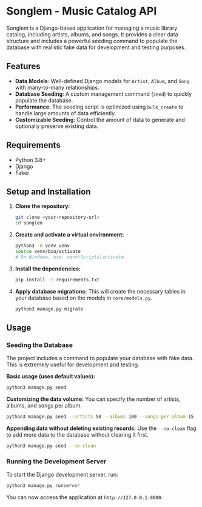 # Songlem - Music Catalog API

Songlem is a Django-based application for managing a music library catalog, including artists, albums, and songs. It provides a clear data structure and includes a powerful seeding command to populate the database with realistic fake data for development and testing purposes.

## Features

*   **Data Models**: Well-defined Django models for `Artist`, `Album`, and `Song` with many-to-many relationships.
*   **Database Seeding**: A custom management command (`seed`) to quickly populate the database.
*   **Performance**: The seeding script is optimized using `bulk_create` to handle large amounts of data efficiently.
*   **Customizable Seeding**: Control the amount of data to generate and optionally preserve existing data.

## Requirements

*   Python 3.8+
*   Django
*   Faker

## Setup and Installation

1.  **Clone the repository:**
    ```bash
    git clone <your-repository-url>
    cd songlem
    ```

2.  **Create and activate a virtual environment:**
    ```bash
    python3 -m venv venv
    source venv/bin/activate
    # On Windows, use: venv\Scripts\activate
    ```

3.  **Install the dependencies:**
    ```bash
    pip install -r requirements.txt
    ```

4.  **Apply database migrations:**
    This will create the necessary tables in your database based on the models in `core/models.py`.
    ```bash
    python3 manage.py migrate
    ```

## Usage

### Seeding the Database

The project includes a command to populate your database with fake data. This is extremely useful for development and testing.

**Basic usage (uses default values):**
```bash
python3 manage.py seed
```

**Customizing the data volume:**
You can specify the number of artists, albums, and songs per album.
```bash
python3 manage.py seed --artists 50 --albums 100 --songs-per-album 15
```

**Appending data without deleting existing records:**
Use the `--no-clean` flag to add more data to the database without clearing it first.
```bash
python3 manage.py seed --no-clean
```

### Running the Development Server

To start the Django development server, run:
```bash
python3 manage.py runserver
```

You can now access the application at `http://127.0.0.1:8000`.